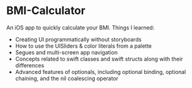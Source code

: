 # BMI-Calculator
An iOS app to quickly calculate your BMI.
Things I learned: 
- Creating UI programmatically without storyboards
- How to use the UISliders & color literals from a palette 
- Segues and multi-screen app navigation
- Concepts related to swift classes and swift structs along with their differences
- Advanced features of optionals, including optional binding, optional chaining, and the nil coalescing operator
